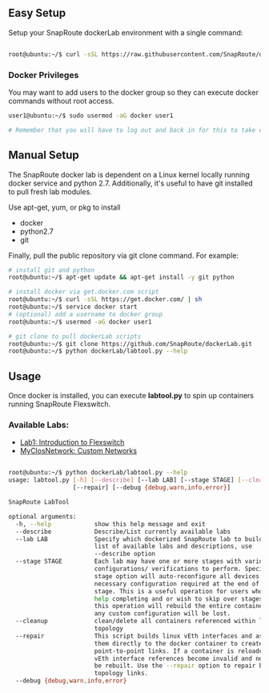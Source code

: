 
## Easy Setup

Setup your SnapRoute dockerLab environment with a single command:

```bash

root@ubuntu:~/$ curl -sSL https://raw.githubusercontent.com/SnapRoute/dockerLab/master/bash/install.sh | sh

```

### Docker Privileges

You may want to add users to the docker group so they can execute docker 
commands without root access.  

```bash
user1@ubuntu:~/$ sudo usermod -aG docker user1

# Remember that you will have to log out and back in for this to take effect!
```

## Manual Setup

The SnapRoute docker lab is dependent on a Linux kernel locally running docker 
service and python 2.7. Additionally, it's useful to have git installed to 
pull fresh lab modules.

Use apt-get, yum, or pkg to install
* docker
* python2.7
* git

Finally, pull the public repository via git clone command.  For example:

```bash
# install git and python
root@ubuntu:~/$ apt-get update && apt-get install -y git python

# install docker via get.docker.com script
root@ubuntu:~/$ curl -sSL https://get.docker.com/ | sh
root@ubuntu:~/$ service docker start
# (optional) add a username to docker group
root@ubuntu:~/$ usermod -aG docker user1

# git clone to pull dockerLab scripts
root@ubuntu:~/$ git clone https://github.com/SnapRoute/dockerLab.git
root@ubuntu:~/$ python dockerLab/labtool.py --help

```

## Usage

Once docker is installed, you can execute  **labtool.py** to spin up containers
running SnapRoute Flexswitch.  

### Available Labs:
* [Lab1: Introduction to Flexswitch](./labs/lab1/README.md)
* [MyClosNetwork: Custom Networks](./labs/myClosNetwork/README.md)

```bash

root@ubuntu:~/$ python dockerLab/labtool.py --help
usage: labtool.py [-h] [--describe] [--lab LAB] [--stage STAGE] [--cleanup]
                  [--repair] [--debug {debug,warn,info,error}]

SnapRoute LabTool

optional arguments:
  -h, --help            show this help message and exit
  --describe            Describe/List currently available labs
  --lab LAB             Specify which dockerized SnapRoute lab to build. For a
                        list of available labs and descriptions, use
                        --describe option
  --stage STAGE         Each lab may have one or more stages with various
                        configurations/ verifications to perform. Specify a
                        stage option will auto-reconfigure all devices with
                        necessary configuration required at the end of the
                        stage. This is a useful operation for users who need
                        help completing and or wish to skip over stages. Note,
                        this operation will rebuild the entire container so
                        any custom configuration will be lost.
  --cleanup             clean/delete all containers referenced within lab
                        topology
  --repair              This script builds linux vEth interfaces and assigns
                        them directly to the docker container to create the
                        point-to-point links. If a container is reloaded, the
                        vEth interface references become invalid and need to
                        be rebuilt. Use the --repair option to repair broken
                        topology links.
  --debug {debug,warn,info,error}

```
